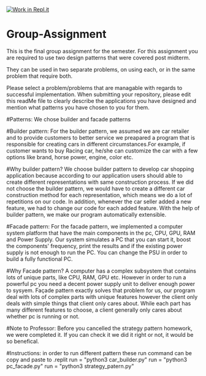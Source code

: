 [![Work in Repl.it](https://classroom.github.com/assets/work-in-replit-14baed9a392b3a25080506f3b7b6d57f295ec2978f6f33ec97e36a161684cbe9.svg)](https://classroom.github.com/online_ide?assignment_repo_id=341481&assignment_repo_type=GroupAssignmentRepo)
# Group-Assignment
This is the final group assignment for the semester. For this assignment you are required to use two design patterns that were covered post midterm.

They can be used in two separate problems, on using each, or in the same problem that require both.

Please select a problem/problems that are managable with regards to successful implementation.
When submitting your repository, please edit this readMe file to clearly describe the applications you have designed and mention what patterns you have chosen to you for them.


#Patterns:
We chose builder and facade patterns

#Builder pattern:
For the builder pattern, we assumed we are car retailer and to provide customers to better service we preapared a program that is responsible for creating cars in different circumstances.For example, if customer wants to buy Racing car, he/she can customize the car with a few options like brand, horse power, engine, color etc.

#Why builder pattern?
We choose builder pattern to develop car shopping application because according to our application users should able to create different representations with same construction process. If we did not choose the builder pattern, we would have to create a different car construction method for each representation, which means we do a lot of repetitions on our code. In addition, whenever the car seller added a new feature, we had to change our code for each added feature. With the help of builder pattern, we make our program automatically extensible.

#Facade pattern:
For the facade pattern, we implemented a computer system platform that have the main components in the pc, CPU, GPU, RAM and Power Supply. Our system simulates a PC that you can start it, boost the components' frequency, print the results and if the existing power supply is not enough to run the PC. You can change the PSU in order to build a fully functional PC.

#Why Facade pattern?
A computer has a complex subsystem that contains lots of unique parts, like CPU, RAM, GPU etc. However in order to run a powerful pc you need a decent power supply unit to deliver enough power to sysyem. Façade pattern exactly solves that problem for us, our program deal with lots of complex parts with unique features however the client only deals with simple things that client only cares about. While each part has many different features to choose, a client generally only cares about whether pc is running or not. 

#Note to Professor:
 Before you cancelled the strategy pattern homework, we were completed it. If you can check it we did it right or not, it would be so benefical.
 
#Instructions:
in order to run different pattern these run command can be copy and paste to .replit
run = "python3 car_builder.py"
run = "python3 pc_facade.py"
run = "python3 strategy_patern.py"
